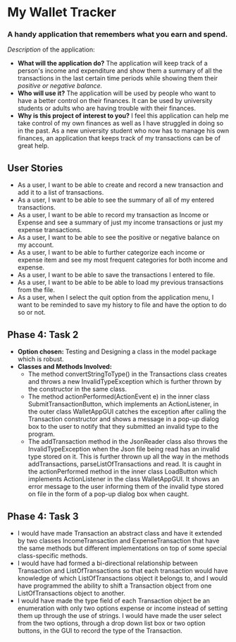 # My Wallet Tracker #

### A handy application that remembers what you earn and spend. ###

*Description* of the application:
- **What will the application do?** The application will keep track of a person's income and expenditure and show them 
a summary of all the transactions in the last certain time periods while showing them their *positive or negative 
balance.*
- **Who will use it?** The application will be used by people who want to have a better control on their finances. It
can be used by university students or adults who are having trouble with their finances.
- **Why is this project of interest to you?** I feel this application can help me take control of my own finances as 
well as I have struggled in doing so in the past. As a new university student who now has to manage his own finances, 
an application that keeps track of my transactions can be of great help.

## User Stories ##
- As a user, I want to be able to create and record a new transaction and add it to a list of transactions.
- As a user, I want to be able to see the summary of all of my entered transactions.
- As a user, I want to be able to record my transaction as Income or Expense and see a summary of just my income
transactions or just my expense transactions.
- As a user, I want to be able to see the positive or negative balance on my account.
- As a user, I want to be able to further categorize each income or expense item and see my most frequent categories 
for both income and expense. 
- As a user, I want to be able to save the transactions I entered to file.
- As a user, I want to be able to be able to load my previous transactions from the file. 
- As a user, when I select the quit option from the application menu, I want to be reminded to save my history
 to file and have the option to do so or not.
 
 ## Phase 4: Task 2 ##
- **Option chosen:** Testing and Designing a class in the model package which is robust. 
- **Classes and Methods Involved:** 
  - The method convertStringToType() in the Transactions class creates and throws a new
InvalidTypeException which is further thrown by the constructor in the same class. 
  - The method actionPerformed(ActionEvent e) in the inner class SubmitTransactionButton, which implements an 
  ActionListener, in the outer class WalletAppGUI catches the exception after calling the Transaction constructor 
  and shows a message in a pop-up dialog box to the user to notify that they submitted an invalid type to the program.
  - The addTransaction method in the JsonReader class also throws the InvalidTypeException when the Json file being read
  has an invalid type stored on it. This is further thrown up all the way in the methods addTransactions,
  parseListOfTransactions and read. It is caught in the actionPerformed method in the inner class LoadButton which
  implements ActionListener in the class WalletAppGUI. It shows an error message to the user informing them of the 
  invalid type stored on file in the form of a pop-up dialog box when caught.
  
## Phase 4: Task 3
 - I would have made Transaction an abstract class and have it extended by two classes IncomeTransaction and 
 ExpenseTransaction that have the same methods but different implementations on top of some special class-specific
 methods.
 - I would have had formed a bi-directional relationship between Transaction and ListOfTransactions so that each 
 transaction would have knowledge of which ListOfTransactions object it belongs to, and I would have programmed the 
 ability to shift a Transaction object from one ListOfTransactions object to another.
 - I would have made the type field of each Transaction object be an enumeration with only two options expense or 
 income instead of setting them up through the use of strings. I would have made the user select from the two options, 
 through a drop down list box or two option buttons, in the GUI to record the type of the Transaction.